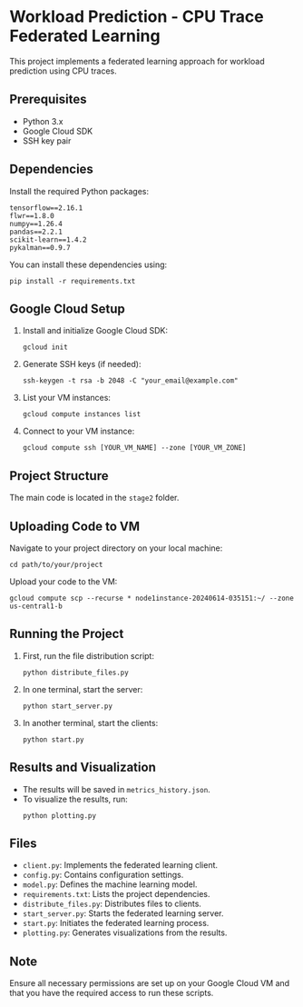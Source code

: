 # Workload Prediction - CPU Trace Federated Learning

This project implements a federated learning approach for workload prediction using CPU traces.

## Prerequisites

- Python 3.x
- Google Cloud SDK
- SSH key pair

## Dependencies

Install the required Python packages:

```
tensorflow==2.16.1
flwr==1.8.0
numpy==1.26.4
pandas==2.2.1
scikit-learn==1.4.2
pykalman==0.9.7
```

You can install these dependencies using:

```
pip install -r requirements.txt
```

## Google Cloud Setup

1. Install and initialize Google Cloud SDK:
   ```
   gcloud init
   ```

2. Generate SSH keys (if needed):
   ```
   ssh-keygen -t rsa -b 2048 -C "your_email@example.com"
   ```

3. List your VM instances:
   ```
   gcloud compute instances list
   ```

4. Connect to your VM instance:
   ```
   gcloud compute ssh [YOUR_VM_NAME] --zone [YOUR_VM_ZONE]
   ```

## Project Structure

The main code is located in the `stage2` folder.

## Uploading Code to VM

Navigate to your project directory on your local machine:

```
cd path/to/your/project
```

Upload your code to the VM:

```
gcloud compute scp --recurse * node1instance-20240614-035151:~/ --zone us-central1-b
```

## Running the Project

1. First, run the file distribution script:
   ```
   python distribute_files.py
   ```

2. In one terminal, start the server:
   ```
   python start_server.py
   ```

3. In another terminal, start the clients:
   ```
   python start.py
   ```

## Results and Visualization

- The results will be saved in `metrics_history.json`.
- To visualize the results, run:
  ```
  python plotting.py
  ```

## Files

- `client.py`: Implements the federated learning client.
- `config.py`: Contains configuration settings.
- `model.py`: Defines the machine learning model.
- `requirements.txt`: Lists the project dependencies.
- `distribute_files.py`: Distributes files to clients.
- `start_server.py`: Starts the federated learning server.
- `start.py`: Initiates the federated learning process.
- `plotting.py`: Generates visualizations from the results.

## Note

Ensure all necessary permissions are set up on your Google Cloud VM and that you have the required access to run these scripts.
